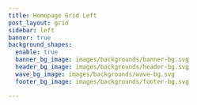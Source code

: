 ```yaml
---
title: Homepage Grid Left
post_layout: grid
sidebar: left
banner: true
background_shapes:
  enable: true
  banner_bg_image: images/backgrounds/banner-bg.svg
  header_bg_image: images/backgrounds/header-bg.svg
  wave_bg_image: images/backgrounds/wave-bg.svg
  footer_bg_image: images/backgrounds/footer-bg.svg

---
```

